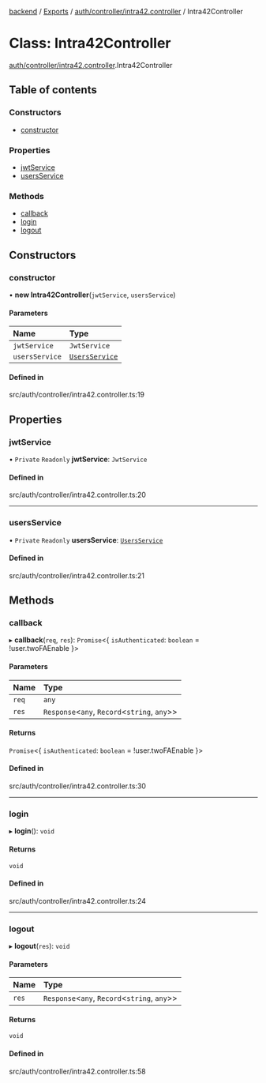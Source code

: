 [backend](../README.md) / [Exports](../modules.md) / [auth/controller/intra42.controller](../modules/auth_controller_intra42_controller.md) / Intra42Controller

# Class: Intra42Controller

[auth/controller/intra42.controller](../modules/auth_controller_intra42_controller.md).Intra42Controller

## Table of contents

### Constructors

- [constructor](auth_controller_intra42_controller.Intra42Controller.md#constructor)

### Properties

- [jwtService](auth_controller_intra42_controller.Intra42Controller.md#jwtservice)
- [usersService](auth_controller_intra42_controller.Intra42Controller.md#usersservice)

### Methods

- [callback](auth_controller_intra42_controller.Intra42Controller.md#callback)
- [login](auth_controller_intra42_controller.Intra42Controller.md#login)
- [logout](auth_controller_intra42_controller.Intra42Controller.md#logout)

## Constructors

### constructor

• **new Intra42Controller**(`jwtService`, `usersService`)

#### Parameters

| Name | Type |
| :------ | :------ |
| `jwtService` | `JwtService` |
| `usersService` | [`UsersService`](users_users_service.UsersService.md) |

#### Defined in

src/auth/controller/intra42.controller.ts:19

## Properties

### jwtService

• `Private` `Readonly` **jwtService**: `JwtService`

#### Defined in

src/auth/controller/intra42.controller.ts:20

___

### usersService

• `Private` `Readonly` **usersService**: [`UsersService`](users_users_service.UsersService.md)

#### Defined in

src/auth/controller/intra42.controller.ts:21

## Methods

### callback

▸ **callback**(`req`, `res`): `Promise`<{ `isAuthenticated`: `boolean` = !user.twoFAEnable }\>

#### Parameters

| Name | Type |
| :------ | :------ |
| `req` | `any` |
| `res` | `Response`<`any`, `Record`<`string`, `any`\>\> |

#### Returns

`Promise`<{ `isAuthenticated`: `boolean` = !user.twoFAEnable }\>

#### Defined in

src/auth/controller/intra42.controller.ts:30

___

### login

▸ **login**(): `void`

#### Returns

`void`

#### Defined in

src/auth/controller/intra42.controller.ts:24

___

### logout

▸ **logout**(`res`): `void`

#### Parameters

| Name | Type |
| :------ | :------ |
| `res` | `Response`<`any`, `Record`<`string`, `any`\>\> |

#### Returns

`void`

#### Defined in

src/auth/controller/intra42.controller.ts:58
